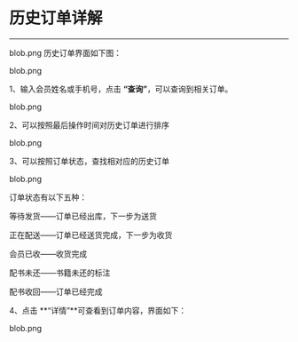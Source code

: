 # 历史订单详解
-----
blob.png
历史订单界面如下图：

blob.png

1、输入会员姓名或手机号，点击 **“查询”**，可以查询到相关订单。

blob.png

2、可以按照最后操作时间对历史订单进行排序

blob.png

3、可以按照订单状态，查找相对应的历史订单

blob.png

订单状态有以下五种：

等待发货——订单已经出库，下一步为送货

正在配送——订单已经送货完成，下一步为收货

会员已收——收货完成

配书未还——书籍未还的标注

配书收回——订单已经完成


4、点击 **“详情”**可查看到订单内容，界面如下：

blob.png